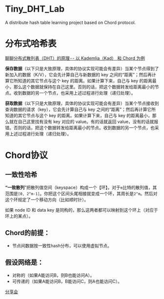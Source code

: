 # Tiny_DHT_Lab
A distribute hash table learning project based on Chord protocol.
# 分布式哈希表

[聊聊分布式散列表（DHT）的原理 - - 以 Kademlia（Kad） 和 Chord 为例](https://program-think.medium.com/%E8%81%8A%E8%81%8A%E5%88%86%E5%B8%83%E5%BC%8F%E6%95%A3%E5%88%97%E8%A1%A8-dht-%E7%9A%84%E5%8E%9F%E7%90%86-%E4%BB%A5-kademlia-kad-%E5%92%8C-chord-%E4%B8%BA%E4%BE%8B-8e648d853288)

**保存数据**（以下只是大致原理，具体的协议实现可能会有差异）当某个节点得到了新加入的数据（K/V），它会先计算自己与新数据的 key 之间的“距离”；然后再计算它所知道的其它节点与这个 key 的距离。如果计算下来，自己与 key 的距离最小，那么这个数据就保持在自己这里。否则的话，把这个数据转发给距离最小的节点。收到数据的另一个节点，也采用上述过程进行处理（递归处理）。

**获取数据**（以下只是大致原理，具体的协议实现可能会有差异）当某个节点接收到查询数据的请求（key），它会先计算自己与 key 之间的“距离”；然后再计算它所知道的其它节点与这个 key 的距离。如果计算下来，自己与 key 的距离最小，那么就在自己这里找有没有 key 对应的 value。有的话就返回 value，没有的话就报错。否则的话，把这个数据转发给距离最小的节点。收到数据的另一个节点，也采用上述过程进行处理（递归处理）。

# Chord协议

## 一致性哈希

**“一致散列**”把散列值空间（keyspace）构成一个【环】。对于`m`比特的散列值，其范围是`[0, 2^m-1]`。你把这个区间头尾相接就变成一个环，其周长是`2^m`。然后对这个环规定了一个移动方向（比如顺时针）。

如果 node ID 和 data key 是同构的，那么这两者都可以映射到这个环上（对应于环上的某点）。

## Chord的前提：

- 节点间数据按一致性hash分布，可以使用虚拟节点。

## 假设网络是：

- 对称的（如果A能访问B，则B也能访问A）。
- 可传递的（如果A能访问B，B能访问C，则A也能访问C）。

[分享会](./src/README.md)